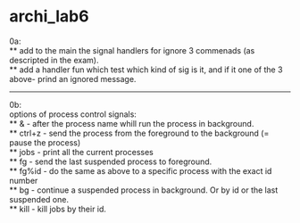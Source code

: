 # archi_lab6

0a: <br />
** add to the main the signal handlers for ignore 3 commenads (as descripted in the exam).<br />
** add a handler fun which test which kind of sig is it, and if it one of the 3 above- prind an ignored message.<br />

--------------------------------------------------------------------------
0b:<br />
options of process control signals: <br />
**  &      - after the process name whill run the process in background.<br />
**  ctrl+z - send the process from the foreground to the background (= pause the process)<br />
**  jobs   - print all the current processes<br />
**     fg  - send the last suspended process to foreground.<br />
**  fg%id  - do the same as above to a specific process with the exact id number<br />
**     bg  - continue a suspended process in background. Or by id or the last suspended one.<br />
**    kill - kill jobs by their id.<br />


